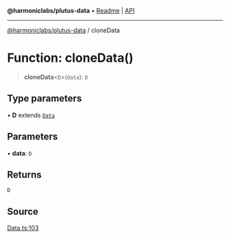 **@harmoniclabs/plutus-data** • [Readme](../README.md) \| [API](../globals)

***

[@harmoniclabs/plutus-data](../README.md) / cloneData

# Function: cloneData()

> **cloneData**\<`D`\>(`data`): `D`

## Type parameters

• **D** extends [`Data`](../type-aliases/Data)

## Parameters

• **data**: `D`

## Returns

`D`

## Source

[Data.ts:103](https://github.com/HarmonicLabs/plutus-data/blob/911664c/src/Data.ts#L103)
